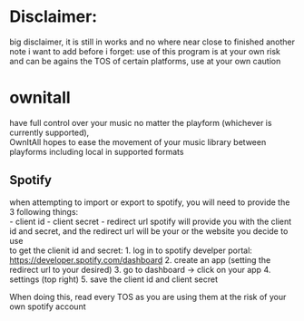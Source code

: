 # Disclaimer:
big disclaimer, it is still in works and no where near close to finished
another note i want to add before i forget: use of this program is at your own risk and can be agains the TOS of certain platforms, use at your own caution

# ownitall 
have full control over your music no matter the playform (whichever is currently supported),  
OwnItAll hopes to ease the movement of your music library between playforms including local in supported formats


## Spotify
when attempting to import or export to spotify, you will need to provide the 3 following things:  
    - client id
    - client secret
    - redirect url
spotify will provide you with the client id and secret, and the redirect url will be your or the website you decide to use  
to get the clienit id and secret:
    1. log in to spotify develper portal: https://developer.spotify.com/dashboard
    2. create an app (setting the redirect url to your desired)
    3. go to dashboard -> click on your app
    4. settings (top right)
    5. save the client id and client secret
  
When doing this, read every TOS as you are using them at the risk of your own spotify account